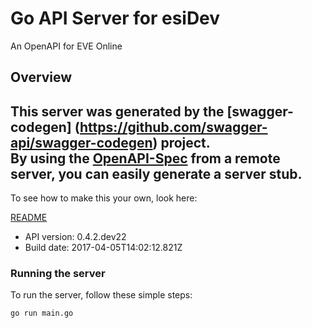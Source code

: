 # Go API Server for esiDev

An OpenAPI for EVE Online

## Overview
This server was generated by the [swagger-codegen]
(https://github.com/swagger-api/swagger-codegen) project.  
By using the [OpenAPI-Spec](https://github.com/OAI/OpenAPI-Specification) from a remote server, you can easily generate a server stub.  
-

To see how to make this your own, look here:

[README](https://github.com/swagger-api/swagger-codegen/blob/master/README.md)

- API version: 0.4.2.dev22
- Build date: 2017-04-05T14:02:12.821Z


### Running the server
To run the server, follow these simple steps:

```
go run main.go
```

